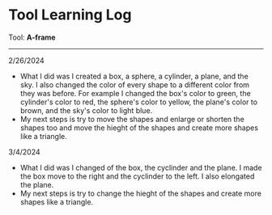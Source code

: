# Tool Learning Log

Tool: **A-frame**

---

2/26/2024
* What I did was I created a box, a sphere, a cylinder, a plane, and the sky. I also changed the color of every shape to a different color from they was before. For example I changed the box's color to green, the cylinder's color to red, the sphere's color to yellow, the plane's color to brown, and the sky's color to light blue.
* My next steps is try to move the shapes and enlarge or shorten the shapes too and move the hieght of the shapes and create more shapes like a triangle.

3/4/2024
* What I did was I changed of the box, the cyclinder and the plane. I made the box move to the right and the cyclinder to the left. I also elongated the plane.
* My next steps is try to change the hieght of the shapes and create more shapes like a triangle.
